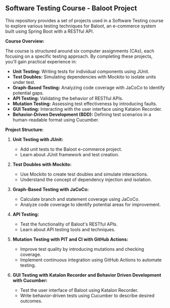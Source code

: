 ## Software Testing Course - Baloot Project

This repository provides a set of projects used in a Software Testing course to explore various testing techniques for Baloot, an e-commerce system built using Spring Boot with a RESTful API. 

**Course Overview:**

The course is structured around six computer assignments (CAs), each focusing on a specific testing approach. By completing these projects, you'll gain practical experience in:

- **Unit Testing:** Writing tests for individual components using JUnit.
- **Test Doubles:** Simulating dependencies with Mockito to isolate units under test.
- **Graph-Based Testing:** Analyzing code coverage with JaCoCo to identify potential gaps.
- **API Testing:** Validating the behavior of RESTful APIs.
- **Mutation Testing:** Assessing test effectiveness by introducing faults.
- **GUI Testing:** Interacting with the user interface using Katalon Recorder.
- **Behavior-Driven Development (BDD):** Defining test scenarios in a human-readable format using Cucumber.

**Project Structure:**

1. **Unit Testing with JUnit:**
   - Add unit tests to the Baloot e-commerce project.
   - Learn about JUnit framework and test creation.

2. **Test Doubles with Mockito:**
   - Use Mockito to create test doubles and simulate interactions.
   - Understand the concept of dependency injection and isolation.

3. **Graph-Based Testing with JaCoCo:**
   - Calculate branch and statement coverage using JaCoCo.
   - Analyze code coverage to identify potential areas for improvement.

4. **API Testing:**
   - Test the functionality of Baloot's RESTful APIs.
   - Learn about API testing tools and techniques.

5. **Mutation Testing with PIT and CI with GitHub Actions:**
   - Improve test quality by introducing mutations and checking coverage.
   - Implement continuous integration using GitHub Actions to automate testing.

6. **GUI Testing with Katalon Recorder and Behavior Driven Development with Cucumber:**
   - Test the user interface of Baloot using Katalon Recorder.
   - Write behavior-driven tests using Cucumber to describe desired outcomes.
